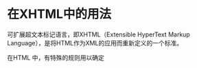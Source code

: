 # 在XHTML中的用法

可扩展超文本标记语言，即XHTML（Extensible HyperText Markup Language），是将HTML作为XML的应用而重新定义的一个标准。

在HTML 中，有特殊的规则用以确定<script>元素中的哪些内容可以被解析，但这些特殊的规则在XHTML 中不适用，如下。

```js
<script type="text/javascript">
function compare(a, b) {
    if (a < b) {
        alert("A is less than B");
    } else if (a > b) {
        alert("A is greater than B");
    } else {
        alert("A is equal to B");
    }
}
</script>
```

这里比较语句a < b 中的小于号（<）在XHTML 中将被当作开始一个新标签来解析。但是作为标签来讲，小于号后面不能跟空格，因此就会导致语法错误。

解决方案：用相应的HTML 实体（<）替换代码中所有的小于号（<）

在将页面的MIME类型指定为"application/xhtml+xml"的情况下回触发XHTML模式。并不是所有浏览器都支持以这种方式提供XHTML文档。

